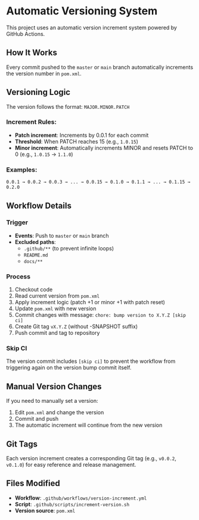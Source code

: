 # Automatic Versioning System

This project uses an automatic version increment system powered by GitHub Actions.

## How It Works

Every commit pushed to the `master` or `main` branch automatically increments the version number in `pom.xml`.

## Versioning Logic

The version follows the format: `MAJOR.MINOR.PATCH`

### Increment Rules:
- **Patch increment**: Increments by 0.0.1 for each commit
- **Threshold**: When PATCH reaches 15 (e.g., `1.0.15`)
- **Minor increment**: Automatically increments MINOR and resets PATCH to 0 (e.g., `1.0.15` → `1.1.0`)

### Examples:
```
0.0.1 → 0.0.2 → 0.0.3 → ... → 0.0.15 → 0.1.0 → 0.1.1 → ... → 0.1.15 → 0.2.0
```

## Workflow Details

### Trigger
- **Events**: Push to `master` or `main` branch
- **Excluded paths**:
  - `.github/**` (to prevent infinite loops)
  - `README.md`
  - `docs/**`

### Process
1. Checkout code
2. Read current version from `pom.xml`
3. Apply increment logic (patch +1 or minor +1 with patch reset)
4. Update `pom.xml` with new version
5. Commit changes with message: `chore: bump version to X.Y.Z [skip ci]`
6. Create Git tag `vX.Y.Z` (without -SNAPSHOT suffix)
7. Push commit and tag to repository

### Skip CI
The version commit includes `[skip ci]` to prevent the workflow from triggering again on the version bump commit itself.

## Manual Version Changes

If you need to manually set a version:

1. Edit `pom.xml` and change the version
2. Commit and push
3. The automatic increment will continue from the new version

## Git Tags

Each version increment creates a corresponding Git tag (e.g., `v0.0.2`, `v0.1.0`) for easy reference and release management.

## Files Modified

- **Workflow**: `.github/workflows/version-increment.yml`
- **Script**: `.github/scripts/increment-version.sh`
- **Version source**: `pom.xml`
